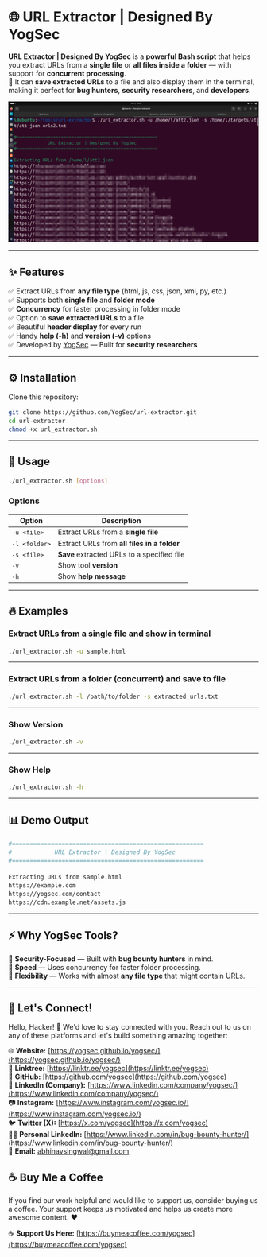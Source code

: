 # 🌐 URL Extractor | Designed By YogSec

**URL Extractor | Designed By YogSec** is a **powerful Bash script** that helps you extract URLs from a **single file** or **all files inside a folder** — with support for **concurrent processing**.  
💾 It can **save extracted URLs** to a file and also display them in the terminal, making it perfect for **bug hunters**, **security researchers**, and **developers**.

![Screenshot](https://github.com/yogsec/URL_Extractor/blob/main/redacted-image.png)

---

## ✨ Features

✅ Extract URLs from **any file type** (html, js, css, json, xml, py, etc.)  
✅ Supports both **single file** and **folder mode**  
✅ **Concurrency** for faster processing in folder mode  
✅ Option to **save extracted URLs** to a file  
✅ Beautiful **header display** for every run  
✅ Handy **help (-h)** and **version (-v)** options  
✅ Developed by [YogSec](https://yogsec.com) — Built for **security researchers**  

---

## ⚙️ Installation

Clone this repository:

```bash
git clone https://github.com/YogSec/url-extractor.git
cd url-extractor
chmod +x url_extractor.sh
```

---

## 📝 Usage

```bash
./url_extractor.sh [options]
```

### Options

| Option            | Description                                         |
|------------------|--------------------------------------------------|
| `-u <file>`       | Extract URLs from a **single file** |
| `-l <folder>`    | Extract URLs from **all files in a folder** |
| `-s <file>`      | **Save** extracted URLs to a specified file |
| `-v`                  | Show tool **version** |
| `-h`                  | Show **help message** |

---

## 🔥 Examples

### Extract URLs from a single file and show in terminal

```bash
./url_extractor.sh -u sample.html
```

---

### Extract URLs from a folder (concurrent) and save to file

```bash
./url_extractor.sh -l /path/to/folder -s extracted_urls.txt
```

---

### Show Version

```bash
./url_extractor.sh -v
```

---

### Show Help

```bash
./url_extractor.sh -h
```

---

## 📊 Demo Output

```bash
#======================================================
#            URL Extractor | Designed By YogSec
#======================================================

Extracting URLs from sample.html
https://example.com
https://yogsec.com/contact
https://cdn.example.net/assets.js
```

---



## ⚡ Why YogSec Tools?

🔐 **Security-Focused** — Built with **bug bounty hunters** in mind.  
🚀 **Speed** — Uses concurrency for faster folder processing.  
🔗 **Flexibility** — Works with almost **any file type** that might contain URLs.  

---

## 🌟 Let's Connect!

Hello, Hacker! 👋 We'd love to stay connected with you. Reach out to us on any of these platforms and let's build something amazing together:

🌐 **Website:** [https://yogsec.github.io/yogsec/](https://yogsec.github.io/yogsec/)  
📜 **Linktree:** [https://linktr.ee/yogsec](https://linktr.ee/yogsec)  
🔗 **GitHub:** [https://github.com/yogsec](https://github.com/yogsec)  
💼 **LinkedIn (Company):** [https://www.linkedin.com/company/yogsec/](https://www.linkedin.com/company/yogsec/)  
📷 **Instagram:** [https://www.instagram.com/yogsec.io/](https://www.instagram.com/yogsec.io/)  
🐦 **Twitter (X):** [https://x.com/yogsec](https://x.com/yogsec)  
👨‍💼 **Personal LinkedIn:** [https://www.linkedin.com/in/bug-bounty-hunter/](https://www.linkedin.com/in/bug-bounty-hunter/)  
📧 **Email:** abhinavsingwal@gmail.com

## ☕ Buy Me a Coffee

If you find our work helpful and would like to support us, consider buying us a coffee. Your support keeps us motivated and helps us create more awesome content. ❤️

☕ **Support Us Here:** [https://buymeacoffee.com/yogsec](https://buymeacoffee.com/yogsec)
